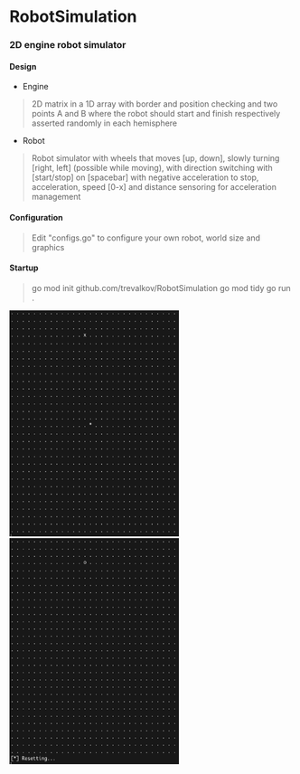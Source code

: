 # RobotSimulation
### 2D engine robot simulator

#### Design
* Engine
> 2D matrix in a 1D array with border and position checking and two points A and B where the robot should start and finish respectively asserted randomly in each hemisphere 
*  Robot
> Robot simulator with wheels that moves [up, down], slowly turning [right, left] (possible while moving), with direction switching with [start/stop] on [spacebar] with negative acceleration to stop, acceleration, speed [0-x] and distance sensoring for acceleration management

#### Configuration
> Edit "configs.go" to configure your own robot, world size and graphics

#### Startup
> go mod init github.com/trevalkov/RobotSimulation
> go mod tidy
> go run .

<img src="imgs/run.jpg" width="300" height="400"></img>
<img src="imgs/mark.jpg" width="300" height="400"></img>
